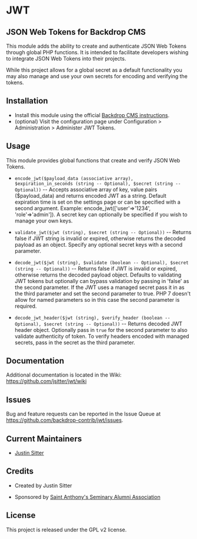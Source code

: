 # JWT
## JSON Web Tokens for Backdrop CMS

This module adds the ability to create and authenticate JSON Web Tokens through global PHP functions. It is intended to facilitate developers wishing to integrate JSON Web Tokens into their projects.

While this project allows for a global secret as a default functionality you may also manage and use your own secrets for encoding and verifying the tokens.

## Installation

- Install this module using the official [Backdrop CMS instructions](https://backdropcms.org/guide/modules).
- (optional) Visit the configuration page under Configuration > Administration > Administer JWT Tokens.

## Usage

This module provides global functions that create and verify JSON Web Tokens.

* `encode_jwt($payload_data (associative array), $expiration_in_seconds (string -- Optional), $secret (string -- Optional))` -- Accepts associative array of key, value pairs ($payload_data) and returns encoded JWT as a string. Default expiration time is set on the settings page or can be specified with a second argument. Example: encode_jwt(['user'=>'1234', 'role'=>'admin']). A secret key can optionally be specified if you wish to manage your own keys.

* `validate_jwt($jwt (string), $secret (string -- Optional))` -- Returns false if JWT string is invalid or expired, otherwise returns the decoded payload as an object. Specify any optional secret keys with a second parameter.

* `decode_jwt($jwt (string), $validate (boolean -- Optional), $secret (string -- Optional))` -- Returns false if JWT is invalid or expired, otherwise returns the decoded payload object. Defaults to validating JWT tokens but optionally can bypass validation by passing in 'false' as the second parameter. If the JWT uses a managed secret pass it in as the third parameter and set the second parameter to true. PHP 7 doesn't allow for named parameters so in this case the second parameter is required.

* `decode_jwt_header($jwt (string), $verify_header (boolean -- Optional), $secret (string -- Optional))` -- Returns decoded JWT header object. Optionally pass in `true` for the second parameter to also validate authenticity of token. To verify headers encoded with managed secrets, pass in the secret as the third parameter.

## Documentation

Additional documentation is located in the Wiki:
https://github.com/jsitter/jwt/wiki

## Issues

Bug and feature requests can be reported in the Issue Queue at https://github.com/backdrop-contrib/jwt/issues.

## Current Maintainers

- [Justin Sitter](https://github.com/jsitter)

## Credits

- Created by Justin Sitter

- Sponsored by [Saint Anthony's Seminary Alumni Association](https://www.sasalumni.org)

## License

This project is released under the GPL v2 license.

